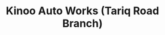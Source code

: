---
title: "Kinoo Auto Works (Tariq Road Branch)"
url: /karachi/kinoo-auto-works-tariq-road-branch/
shop: motorcycle
---